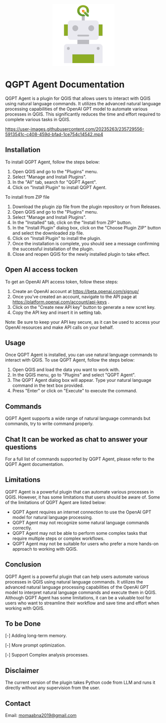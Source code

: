 <div style="text-align:center">
    <img width="200px" hight="200px" src="icon_full.png" alt="QGPT Agent Icon">
</div>

# QGPT Agent Documentation

QGPT Agent is a plugin for QGIS that allows users to interact with QGIS using natural language commands. It utilizes the advanced natural language processing capabilities of the OpenAI GPT model to automate various processes in QGIS. This significantly reduces the time and effort required to complete various tasks in QGIS.

https://user-images.githubusercontent.com/20235263/235729556-5913541c-c408-459d-bfad-1ce754c14542.mp4

## Installation

To install QGPT Agent, follow the steps below:

1. Open QGIS and go to the "Plugins" menu.
2. Select "Manage and Install Plugins".
3. In the "All" tab, search for "QGPT Agent".
4. Click on "Install Plugin" to install QGPT Agent.

To install from ZIP file 

1. Download the plugin zip file from the plugin repository or from Releases.
2. Open QGIS and go to the "Plugins" menu.
3. Select "Manage and Install Plugins".
4. In the "Installed" tab, click on the "Install from ZIP" button.
5. In the "Install Plugin" dialog box, click on the "Choose Plugin ZIP" button and select the downloaded zip file.
6. Click on "Install Plugin" to install the plugin.
7. Once the installation is complete, you should see a message confirming the successful installation of the plugin.
8. Close and reopen QGIS for the newly installed plugin to take effect.

## Open AI access tocken 

To get an OpenAI API access token, follow these steps:

1. Create an OpenAI account at https://beta.openai.com/signup/
2. Once you've created an account, navigate to the API page at https://platform.openai.com/account/api-keys .
3. Click on the "Create new API key" button to generate a new scret key.
4. Copy the API key and insert it in setting tab.

Note: Be sure to keep your API key secure, as it can be used to access your OpenAI resources and make API calls on your behalf.


## Usage

Once QGPT Agent is installed, you can use natural language commands to interact with QGIS. To use QGPT Agent, follow the steps below:

1. Open QGIS and load the data you want to work with.
2. In the QGIS menu, go to "Plugins" and select "QGPT Agent".
3. The QGPT Agent dialog box will appear. Type your natural language command in the text box provided.
4. Press "Enter" or click on "Execute" to execute the command.

## Commands

QGPT Agent supports a wide range of natural language commands but commands, try to write command properly.

## Chat It can be worked as chat to answer your questions




For a full list of commands supported by QGPT Agent, please refer to the QGPT Agent documentation.

## Limitations

QGPT Agent is a powerful plugin that can automate various processes in QGIS. However, it has some limitations that users should be aware of. Some of the limitations of QGPT Agent are listed below:

- QGPT Agent requires an internet connection to use the OpenAI GPT model for natural language processing.
- QGPT Agent may not recognize some natural language commands correctly.
- QGPT Agent may not be able to perform some complex tasks that require multiple steps or complex workflows.
- QGPT Agent may not be suitable for users who prefer a more hands-on approach to working with QGIS.

## Conclusion

QGPT Agent is a powerful plugin that can help users automate various processes in QGIS using natural language commands. It utilizes the advanced natural language processing capabilities of the OpenAI GPT model to interpret natural language commands and execute them in QGIS. Although QGPT Agent has some limitations, it can be a valuable tool for users who want to streamline their workflow and save time and effort when working with QGIS.

## To be Done 
[-] Adding long-term memory.

[-] More prompt optimization.

[-] Support Complex analysis processes.

## Disclaimer

The current version of the plugin takes Python code from LLM and runs it directly without any supervision from the user.


## Contact 
Email: momaabna2019@gmail.com
